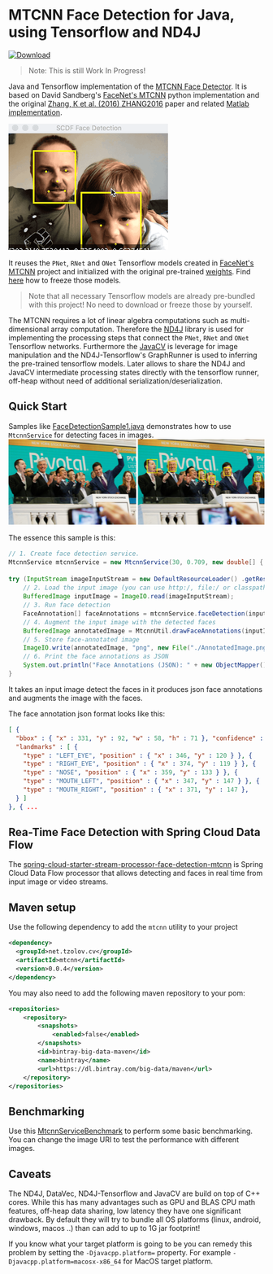 # MTCNN Face Detection for Java, using Tensorflow and ND4J

[ ![Download](https://api.bintray.com/packages/big-data/maven/mtcnn-java/images/download.svg) ](https://bintray.com/big-data/maven/mtcnn-java/_latestVersion)

> Note: This is still Work In Progress!

Java and Tensorflow implementation of the [MTCNN Face Detector](https://arxiv.org/abs/1604.02878). It is based on David Sandberg's [FaceNet's MTCNN](https://github.com/davidsandberg/facenet/tree/master/src/align) 
python implementation and the original [Zhang, K et al. (2016) ZHANG2016](https://arxiv.org/abs/1604.02878) paper and related [Matlab implementation](https://github.com/kpzhang93/MTCNN_face_detection_alignment).

![Input Image](./src/test/resources/docs/scdf-face-detection-2.gif) 

It reuses the `PNet`, `RNet` and `ONet` Tensorflow models created in [FaceNet's MTCNN](https://github.com/davidsandberg/facenet/tree/master/src/align) project and 
initialized with the original pre-trained [weights](https://github.com/kpzhang93/MTCNN_face_detection_alignment/tree/master/code/codes/MTCNNv2/model). Find [here](https://github.com/davidsandberg/facenet/pull/866) 
how to freeze those models.

> Note that all necessary Tensorflow models are already pre-bundled with this project! No need to download or freeze those by yourself.

The MTCNN requires a lot of linear algebra computations such as multi-dimensional array computation. Therefore the [ND4J](https://deeplearning4j.org/docs/latest/nd4j-overview) library is used for implementing the 
 processing steps that connect the `PNet`, `RNet` and `ONet` Tensorflow networks. Furthermore the [JavaCV](https://github.com/bytedeco/javacv) is leverage for image manipulation and the ND4J-Tensorflow's GraphRunner is used to 
 inferring the pre-trained tensorflow models. Later allows to share the ND4J and JavaCV intermediate processing states directly with the tensorflow runner, off-heap without need of additional serialization/deserialization.        

## Quick Start

Samples like [FaceDetectionSample1.java](./src/test/java/net/tzolov/cv/mtcnn/sample/FaceDetectionSample1.java) demonstrates how to use `MtcnnService` for detecting faces in images.
![Input Image](./src/test/resources/docs/AnnotatedImage.png)

The essence this sample is this:

```java
// 1. Create face detection service.
MtcnnService mtcnnService = new MtcnnService(30, 0.709, new double[] { 0.6, 0.7, 0.7 });

try (InputStream imageInputStream = new DefaultResourceLoader() .getResource("classpath:/pivotal-ipo-nyse.jpg").getInputStream()) {
    // 2. Load the input image (you can use http:/, file:/ or classpath:/ URIs to resolve the input image
    BufferedImage inputImage = ImageIO.read(imageInputStream);
    // 3. Run face detection
    FaceAnnotation[] faceAnnotations = mtcnnService.faceDetection(inputImage);
    // 4. Augment the input image with the detected faces
    BufferedImage annotatedImage = MtcnnUtil.drawFaceAnnotations(inputImage, faceAnnotations);
    // 5. Store face-annotated image
    ImageIO.write(annotatedImage, "png", new File("./AnnotatedImage.png"));
    // 6. Print the face annotations as JSON
    System.out.println("Face Annotations (JSON): " + new ObjectMapper().writeValueAsString(faceAnnotations));
}
```
It takes an input image detect the faces in it produces json face annotations and augments the image with the faces. 

The face annotation json format looks like this:

```json
[ {
  "bbox" : { "x" : 331, "y" : 92, "w" : 58, "h" : 71 }, "confidence" : 0.9999871253967285,
  "landmarks" : [ {
    "type" : "LEFT_EYE", "position" : { "x" : 346, "y" : 120 } }, {
    "type" : "RIGHT_EYE", "position" : { "x" : 374, "y" : 119 } }, {
    "type" : "NOSE", "position" : { "x" : 359, "y" : 133 } }, {
    "type" : "MOUTH_LEFT", "position" : { "x" : 347, "y" : 147 } }, {
    "type" : "MOUTH_RIGHT", "position" : { "x" : 371, "y" : 147 },
  } ]
}, { ... 
```
## Rea-Time Face Detection with Spring Cloud Data Flow 
The [spring-cloud-starter-stream-processor-face-detection-mtcnn](https://github.com/tzolov/computer-vision/blob/master/spring-cloud-starter-stream-processor-face-detection-mtcnn/README.adoc) is 
Spring Cloud Data Flow processor that allows detecting and faces in real time from input image or video streams.

## Maven setup

Use the following dependency to add the `mtcnn` utility to your project 
```xml
<dependency>
  <groupId>net.tzolov.cv</groupId>
  <artifactId>mtcnn</artifactId>
  <version>0.0.4</version>
</dependency>
```
You may also need to add the following maven repository to your pom:
```xml
<repositories>
    <repository>
        <snapshots>
            <enabled>false</enabled>
        </snapshots>
        <id>bintray-big-data-maven</id>
        <name>bintray</name>
        <url>https://dl.bintray.com/big-data/maven</url>
    </repository>
</repositories>
```

## Benchmarking

Use this [MtcnnServiceBenchmark](https://github.com/tzolov/mtcnn-java/blob/master/src/test/java/net/tzolov/cv/mtcnn/beanchmark/MtcnnServiceBenchmark.java) to perform some basic benchmarking. You can change the image URI to test
the performance with different images.   

## Caveats

The ND4J, DataVec, ND4J-Tensorflow and JavaCV are build on top of C++ cores. While this has many advantages such 
as GPU and BLAS CPU math features, off-heap data sharing, low latency they have one significant drawback. By default they 
will try to bundle all OS platforms (linux, android, windows, macos ..) than can add to up to 1G jar footprint!

If you know what your target platform is going to be you can remedy this problem by setting the `-Djavacpp.platform=` property. For example `-Djavacpp.platform=macosx-x86_64` for MacOS target platform.  
     
